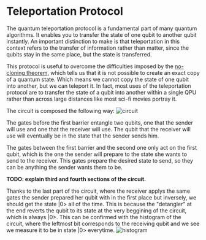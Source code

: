 # Teleportation Protocol
The quantum teleportation protocol is a fundamental part of many quantum algorithms. It enables you to transfer the state of one qubit to another qubit instantly. An important distinction to make is that teleportation in this context refers to the transfer of information rather than matter, since the qubits stay in the same place, but the state is transferred.

This protocol is useful to overcome the difficulties imposed by the [no-cloning theorem](https://en.wikipedia.org/wiki/No-cloning_theorem), which tells us that it is not possible to create an exact copy of a quantum state. Which means we cannot copy the state of one qubit into another, but we can teleport it. In fact, most uses of the teleportation protocol are to transfer the state of a qubit into another within a single QPU rather than across large distances like most sci-fi movies portray it. 

The circuit is composed the following way:
![circuit](https://user-images.githubusercontent.com/63567458/102338421-1e3dac00-3f94-11eb-8673-1086ce5c8ab2.jpg)

The gates before the first barrier entangle two qubits, one that the sender will use and one that the receiver will use. The qubit that the receiver will use will eventually be in the state that the sender sends him.

The gates between the first barrier and the second one only act on the first qubit, which is the one the sender will prepare to the state she wants to send to the receiver. This gates prepare the desired state to send, so they can be anything the sender wants them to be.

**TODO: explain third and fourth sections of the circuit.**

Thanks to the last part of the circuit, where the receiver applys the same gates the sender prepared her qubit with in the first place but inversely, we should get the state |0> all of the time. This is because the "detangler" at the end reverts the qubit to its state at the very beggining of the circuit, which is always |0>. This can be confirmed with the histogram of the circuit, where the leftmost bit corresponds to the receiving qubit and we see we measure it to be in state |0> everytime.
![histogram](https://user-images.githubusercontent.com/63567458/102122809-5505ac00-3e46-11eb-8f72-93bf4098fc83.jpg)
